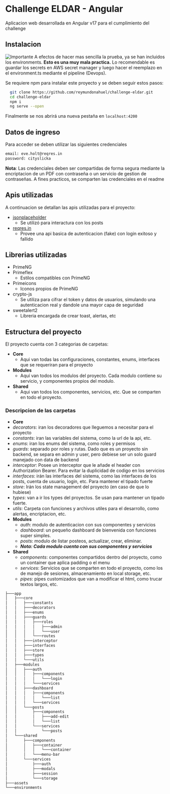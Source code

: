 
# Challenge ELDAR - Angular

Aplicacion web desarrollada en Angular v17 para el cumplimiento del challenge

## Instalacion

![Importante](https://img.shields.io/badge/IMPORTANTE-yellow.svg) 
A efectos de hacer mas sencilla la prueba, ya se han incluidos los environments.
 **Esto es una muy mala practica.**  Lo recomendable es guardar los secrets en AWS secret manager y luego hacer el reemplazo en el environment.ts mediante el pipeline (Devops).

Se requiere npm para instalar este proyecto y se deben seguir estos pasos:
```bash
  git clone https://github.com/reymundonahuel/challenge-eldar.git
  cd challenge-eldar
  npm i
  ng serve --open
```
Finalmente se nos abrirá una nueva pestaña en ```localhost:4200```
## Datos de ingreso
Para acceder se deben utilizar las siguientes credenciales
```bash
email: eve.holt@reqres.in
password: cityslicka
```
**Nota**: Las credenciales deben ser compartidas de forma segura mediante la encriptacion de un PDF con contraseña o un servicio de gestion de contraseñas. A fines practicos, se comparten las credenciales en el readme
## Apis utilizadas

A continuacion se detallan las apis utilizadas para el proyecto:
- [jsonplaceholder](https://jsonplaceholder.typicode.com/)
    - Se utilizó para interactura con los posts
- [reqres.in](https://reqres.in/)
    - Provee una api basica de autenticacion (fake) con login exitoso y fallido


## Librerias utilizadas
- PrimeNG
- Primeflex
    - Estilos compatibles con PrimeNG
- Primeicons
    - Iconos propios de PrimeNG
- crypto-js 
    - Se utiliza para cifrar el token y datos de usuarios, simulando una autenticacion real y dandole una mayor capa de seguridad
- sweetalert2
    - Libreria encargada de crear toast, alertas, etc

## Estructura del proyecto
El proyecto cuenta con 3 categorias de carpetas:

- **Core**
  - Aqui van todas las configuraciones, constantes, enums, interfaces que se requeriran para el proyecto
- **Modules**
  - Aquí van todos los modulos del proyecto. Cada modulo contiene su servicio, y componentes propios del modulo.
- **Shared**
  - Aqui van todos los componentes, servicios, etc. Que se comparten en todo el proyecto.

### Descripcion de las carpetas
- **Core**
 - *decorators*: iran los decoradores que lleguemos a necesitar para el proyecto
  - *constants*: iran las variables del sistema, como la url de la api, etc.
  - *enums*: iran los enums del sistema, como roles y permisos
  - *guards*: separado por roles y rutas. Dado que es un proyecto sin backend, se separa en admin y user, pero debiese ser un solo guard manejado con data de backend 
  - *interceptor*: Posee un interceptor que le añade el header con Authorization Bearer. Para evitar la duplicidad de codigo en los servicios
  - *interfaces*: irán las interfaces del sistema, como las interfaces de los posts, cuenta de usuario, login, etc. Para mantener el tipado fuerte
  - *store*: Irán los state management del proyecto (en caso de que lo hubiese)
  - *types*: van a ir los types del proyectos. Se usan para mantener un tipado fuerte.
  - *utils*: Carpeta con funciones y archivos utiles para el desarrollo, como alertas, encriptacion, etc.
- **Modules**
  - *auth*: modulo de autenticacion con sus componentes y servicios
  - *dashboard*: un pequeño dashboard de bienvenida con funciones super simples.
  - *posts*: modulo de listar posteos, actualizar, crear, eliminar.
  - ***Nota: Cada modulo cuenta con sus componentes y servicios*** 
- **Shared**
  - *components*: componentes compartidos dentro del proyecto, como un container que aplica padding o el menu
  - *services*: Servicios que se comparten en todo el proyecto, como los de manejo de sesiones, almacenamiento en local storage, etc.
  - *pipes*: pipes customizados que van a modificar el html, como trucar textos largos, etc.

```bash
├───app
│   ├───core
│   │   ├───constants
│   │   ├───decorators
│   │   ├───enums
│   │   ├───guards
│   │   │   ├───roles
│   │   │   │   ├───admin
│   │   │   │   └───user
│   │   │   └───routes
│   │   ├───interceptor
│   │   ├───interfaces
│   │   ├───store
│   │   ├───types
│   │   └───utils
│   ├───modules
│   │   ├───auth
│   │   │   ├───components
│   │   │   │   └───login
│   │   │   └───services
│   │   ├───dashboard
│   │   │   ├───components
│   │   │   │   └───list
│   │   │   └───services
│   │   └───posts
│   │       ├───components
│   │       │   ├───add-edit
│   │       │   └───list
│   │       └───services
│   │           └───posts
│   └───shared
│       ├───components
│       │   ├───container
│       │   │   └───container
│       │   └───menu-bar
│       └───services
│           ├───auth
│           ├───modals
│           ├───session
│           └───storage
├───assets
└───environments
```